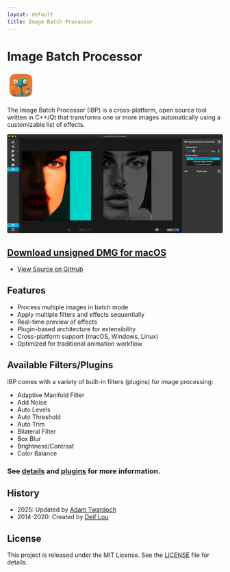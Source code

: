```yaml
---
layout: default
title: Image Batch Processor
---
```


# Image Batch Processor

![IBP Logo](assets/img/ibp-sm.png)

The Image Batch Processor (IBP) is a cross-platform, open source tool written in C++/Qt that transforms one or more images automatically using a customizable list of effects.

![Screenshot](assets/img/screenshot.png)

## [Download unsigned DMG for macOS](https://github.com/twardoch/ibp/raw/refs/heads/master/dist/ImageBatchProcessor.dmg)

- [View Source on GitHub](https://github.com/twardoch/ibp)

## Features

- Process multiple images in batch mode
- Apply multiple filters and effects sequentially
- Real-time preview of effects
- Plugin-based architecture for extensibility
- Cross-platform support (macOS, Windows, Linux)
- Optimized for traditional animation workflow


## Available Filters/Plugins

IBP comes with a variety of built-in filters (plugins) for image processing:

- Adaptive Manifold Filter
- Add Noise
- Auto Levels
- Auto Threshold
- Auto Trim
- Bilateral Filter
- Box Blur
- Brightness/Contrast
- Color Balance

### See [details](details.md) and [plugins](plugins) for more information.


## History

- 2025: Updated by [Adam Twardoch](https://github.com/twardoch)
- 2014-2020: Created by [Deif Lou](https://github.com/deiflou/ibp)

## License

This project is released under the MIT License. See the [LICENSE](https://github.com/twardoch/ibp/blob/master/LICENSE) file for details. 

